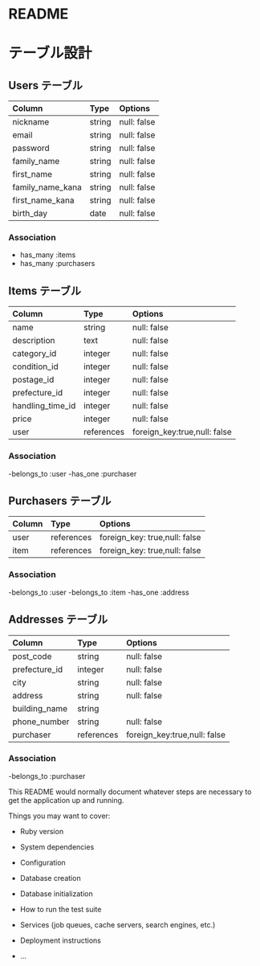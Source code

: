 # README
# テーブル設計

## Users テーブル

| Column | Type | Options |
|:----|:----|:----|
| nickname | string | null: false |
| email | string | null: false |
| password | string | null: false |
| family_name | string | null: false |
| first_name |string | null: false |
| family_name_kana | string | null: false |
| first_name_kana | string | null: false |
| birth_day | date | null: false |

### Association
- has_many :items
- has_many :purchasers

## Items テーブル

| Column | Type | Options |
|:----|:----|:----|
| name | string | null: false |
| description | text | null: false |
| category_id | integer | null: false |
| condition_id | integer | null: false |
| postage_id | integer | null: false |
| prefecture_id | integer | null: false |
| handling_time_id | integer | null: false |
| price | integer | null: false |
| user | references |foreign_key:true,null: false | |

### Association
-belongs_to :user
-has_one :purchaser

## Purchasers テーブル

| Column | Type | Options |
|:----|:----|:----|
| user | references | foreign_key: true,null: false |
| item | references | foreign_key: true,null: false |

### Association
-belongs_to :user
-belongs_to :item
-has_one :address

## Addresses テーブル

| Column | Type | Options |
|:----|:----|:----|
| post_code | string | null: false |
| prefecture_id | integer | null: false |
| city |string | null: false |
| address | string | null: false |
| building_name | string | |
| phone_number | string | null: false |
| purchaser | references | foreign_key:true,null: false | 

### Association
-belongs_to :purchaser



This README would normally document whatever steps are necessary to get the
application up and running.

Things you may want to cover:

* Ruby version

* System dependencies

* Configuration

* Database creation

* Database initialization

* How to run the test suite

* Services (job queues, cache servers, search engines, etc.)

* Deployment instructions

* ...
